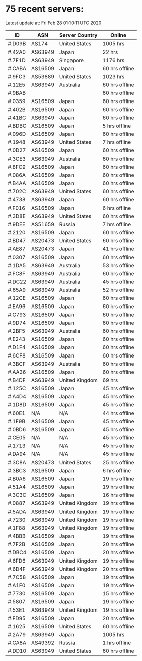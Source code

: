 # 75 recent servers:

Latest update at: Fri Feb 28 01:10:11 UTC 2020

| ID | ASN | Server Country | Online |
| -- | --- | -------------- | ------ |
| #.D09B | AS174 | United States | 1005 hrs |
| #.42A0 | AS63949 | Japan | 22 hrs |
| #.7F1D | AS63949 | Singapore | 1176 hrs |
| #.CABA | AS16509 | Japan | 60 hrs offline |
| #.9FC3 | AS53889 | United States | 1023 hrs |
| #.12E5 | AS63949 | Australia | 60 hrs offline |
| #.9BAB |  |  | 60 hrs offline |
| #.0359 | AS16509 | Japan | 60 hrs offline |
| #.402B | AS16509 | Japan | 60 hrs offline |
| #.41BC | AS63949 | Japan | 60 hrs offline |
| #.BDBC | AS16509 | Japan | 5 hrs offline |
| #.096D | AS16509 | Japan | 60 hrs offline |
| #.1948 | AS63949 | United States | 7 hrs offline |
| #.0D27 | AS16509 | Japan | 60 hrs offline |
| #.3CE3 | AS63949 | Australia | 60 hrs offline |
| #.8FC9 | AS16509 | Japan | 60 hrs offline |
| #.086A | AS16509 | Japan | 60 hrs offline |
| #.B4AA | AS16509 | Japan | 60 hrs offline |
| #.702C | AS63949 | United States | 60 hrs offline |
| #.4738 | AS63949 | Japan | 60 hrs offline |
| #.F016 | AS16509 | Japan | 6 hrs offline |
| #.3D8E | AS63949 | United States | 60 hrs offline |
| #.9DEE | AS51659 | Russia | 7 hrs offline |
| #.2120 | AS16509 | Japan | 60 hrs offline |
| #.BD47 | AS20473 | United States | 60 hrs offline |
| #.AE87 | AS20473 | Japan | 41 hrs offline |
| #.0307 | AS16509 | Japan | 60 hrs offline |
| #.1DA5 | AS63949 | Australia | 53 hrs offline |
| #.FC8F | AS63949 | Australia | 60 hrs offline |
| #.DC22 | AS63949 | Australia | 45 hrs offline |
| #.65A9 | AS63949 | Australia | 52 hrs offline |
| #.12CE | AS16509 | Japan | 60 hrs offline |
| #.EA96 | AS16509 | Japan | 60 hrs offline |
| #.C793 | AS16509 | Japan | 60 hrs offline |
| #.9D74 | AS16509 | Japan | 60 hrs offline |
| #.2BF5 | AS63949 | Australia | 60 hrs offline |
| #.E243 | AS16509 | Japan | 60 hrs offline |
| #.D1F4 | AS16509 | Japan | 60 hrs offline |
| #.6CF8 | AS16509 | Japan | 60 hrs offline |
| #.3BCF | AS63949 | Australia | 60 hrs offline |
| #.AA36 | AS16509 | Japan | 60 hrs offline |
| #.B4DF | AS63949 | United Kingdom | 69 hrs |
| #.125C | AS16509 | Japan | 45 hrs offline |
| #.A4D4 | AS16509 | Japan | 45 hrs offline |
| #.1D8D | AS16509 | Japan | 45 hrs offline |
| #.60E1 | N/A | N/A | 44 hrs offline |
| #.1F9B | AS16509 | Japan | 45 hrs offline |
| #.0BD6 | AS16509 | Japan | 45 hrs offline |
| #.CE05 | N/A | N/A | 45 hrs offline |
| #.1713 | N/A | N/A | 45 hrs offline |
| #.DA94 | N/A | N/A | 45 hrs offline |
| #.3C8A | AS20473 | United States | 25 hrs offline |
| #.3BC3 | AS16509 | Japan | 6 hrs offline |
| #.B0A6 | AS16509 | Japan | 19 hrs offline |
| #.51A4 | AS16509 | Japan | 19 hrs offline |
| #.3C3C | AS16509 | Japan | 16 hrs offline |
| #.0887 | AS63949 | United Kingdom | 19 hrs offline |
| #.5ADA | AS63949 | United Kingdom | 19 hrs offline |
| #.7230 | AS63949 | United Kingdom | 19 hrs offline |
| #.1F88 | AS63949 | United Kingdom | 19 hrs offline |
| #.4BBB | AS16509 | Japan | 19 hrs offline |
| #.7F2B | AS16509 | Japan | 20 hrs offline |
| #.DBC4 | AS16509 | Japan | 20 hrs offline |
| #.6FD6 | AS63949 | United Kingdom | 19 hrs offline |
| #.6D4F | AS63949 | United Kingdom | 20 hrs offline |
| #.7C58 | AS16509 | Japan | 19 hrs offline |
| #.A1F0 | AS16509 | Japan | 19 hrs offline |
| #.7730 | AS16509 | Japan | 15 hrs offline |
| #.5807 | AS16509 | Japan | 19 hrs offline |
| #.53E1 | AS63949 | United Kingdom | 19 hrs offline |
| #.FD95 | AS16509 | Japan | 20 hrs offline |
| #.1625 | AS16509 | United States | 60 hrs offline |
| #.2A79 | AS63949 | Japan | 1005 hrs |
| #.CA8A | AS49392 | Russia | 1 hrs offline |
| #.DD10 | AS63949 | United States | 60 hrs offline |

